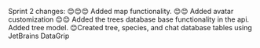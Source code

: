 Sprint 2 changes:
😊😊😊  Added map functionality.
😊😊 Added avatar customization
😊😊 Added the trees database base functionality in the api.
Added tree model. 
😊Created tree, species, and chat database tables using JetBrains DataGrip

